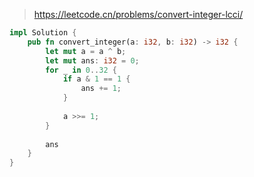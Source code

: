 > https://leetcode.cn/problems/convert-integer-lcci/

``` rust
impl Solution {
    pub fn convert_integer(a: i32, b: i32) -> i32 {
        let mut a = a ^ b;
        let mut ans: i32 = 0;
        for _ in 0..32 {
            if a & 1 == 1 {
                ans += 1;
            }
            
            a >>= 1;
        }
        
        ans
    }
}
```